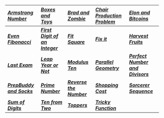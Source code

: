 | _[Armstrong Number](Solution/Armstrong_Number.py)_ | _[Boxes and Toys](Solution/Boxes_and_Toys.py)_ |  _[Brad and Zombie](Solution/Brad_and_Zombie.py)_ | _[Chair Production Problem](Solution/Chair_Production_Problem.py)_ | _[Elon and Bitcoins](Solution/Elon_and_Bitcoins.py)_ |  
|:---|:---|:---|:---|:---|
| **_[Even Fibonacci](Solution/Even_Fibonacci.py)_** | **_[First Digit of an Integer](Solution/First_Digit_of_an_Integer.py)_** | **_[Fit Square](Solution/Fit_Square.py)_** | **_[Fix it](Solution/Fix_it.py)_** |**_[Harvest Fruits](Solution/Harvest_Fruits.py)_**  |
| **_[Last Exam](Solution/Last_Exam.py)_** | **_[Leap Year or Not](Solution/Leap_Year_or_Not.py)_** |**_[Modulus Ten](Solution/Modulus_Ten.py)_** | **_[Parallel Geometry](Solution/Parallel_Geometry.py)_** | **_[Perfect Number and Divisors](Solution/Perfect_Number_and_Divisors.py)_** | 
| **_[PrepBuddy and Socks](Solution/PrepBuddy_and_Socks.py)_** | **_[Prime Number](Solution/Prime_Number.py)_** | **_[Reverse the Number](Solution/Reverse_the_Number.py)_** |**_[Shopping Cost](Solution/Shopping_Cost.py)_** | **_[Sorcerer Sequence](Solution/Sorcerer_Sequence.py)_** |
| **_[Sum of Digits](Solution/Sum_of_Digits.py)_**| **_[Ten from Two](Solution/Ten_from_Two.py)_** | **_[Toppers](Solution/Toppers.py)_** |**_[Tricky Function](Solution/Tricky_Function.py)_** | |
